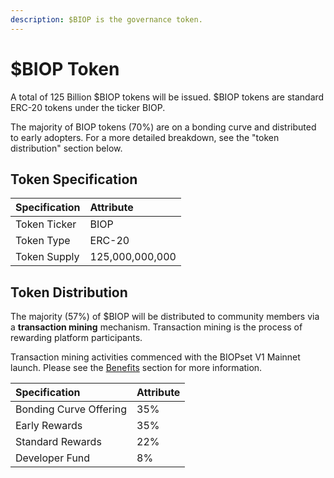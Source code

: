 ```yaml
---
description: $BIOP is the governance token.
---
```


# $BIOP Token

A total of 125 Billion $BIOP tokens will be issued. $BIOP tokens are standard ERC-20 tokens under the ticker BIOP.

The majority of BIOP tokens \(70%\) are on a bonding curve and distributed to early adopters. For a more detailed breakdown, see the "token distribution" section below.

## Token Specification 

| Specification | Attribute |
| :--- | :--- |
| Token Ticker | BIOP |
| Token Type | ERC-20 |
| Token Supply | 125,000,000,000 |

## Token Distribution

The majority \(57%\) of $BIOP will be distributed to community members via a **transaction mining** mechanism. Transaction mining is the process of rewarding platform participants. 

Transaction mining activities commenced with the BIOPset V1 Mainnet launch. Please see the [Benefits](https://munair.gitbook.io/biopset/theory/overview/benefits) section for more information.

| Specification | Attribute |
| :--- | :--- |
| Bonding Curve Offering | 35% |
| Early Rewards | 35% |
| Standard Rewards | 22% |
| Developer Fund | 8% |

## 


